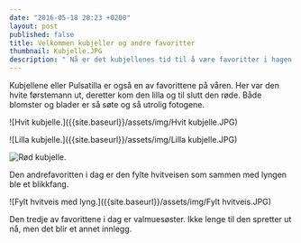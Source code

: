 ```yaml
---
date: "2016-05-18 20:23 +0200"
layout: post
published: false
title: Velkommen kubjeller og andre favoritter
thumbnail: Kubjelle.JPG
description: " Nå er det kubjellenes tid til å være favoritter i hagen. De kommer i flere farger med et utrolig flott bladverk.  "
---
```


Kubjellene eller Pulsatilla er også en av favorittene på våren. Her var den hvite førstemann ut, deretter kom den lilla og til slutt den røde. Både blomster og blader er så søte og så utrolig fotogene. 

![Hvit kubjelle.]({{site.baseurl}}/assets/img/Hvit kubjelle.JPG)

![Lilla kubjelle.]({{site.baseurl}}/assets/img/Lilla kubjelle.JPG)

![Rød kubjelle.]({{site.baseurl}}/assets/img/Kubjelle.JPG)

<!--more-->

Den andrefavoritten i dag er den fylte hvitveisen som sammen med lyngen ble et blikkfang.

![Fylt hvitveis med lyng.]({{site.baseurl}}/assets/img/Fylt hvitveis.JPG)

Den tredje av favorittene i dag er valmuesøster. Ikke lenge til den spretter ut nå, men det blir et annet innlegg.




